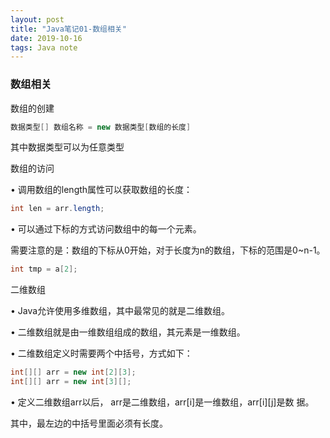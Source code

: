 ```yaml
---  
layout: post  
title: "Java笔记01-数组相关"  
date: 2019-10-16  
tags: Java note  
---  
```


### 数组相关
数组的创建
```java
数据类型[] 数组名称 = new 数据类型[数组的长度]
```
其中数据类型可以为任意类型

数组的访问

• 调用数组的length属性可以获取数组的长度：
```java
int len = arr.length;
```
• 可以通过下标的方式访问数组中的每一个元素。  

需要注意的是：数组的下标从0开始，对于长度为n的数组，下标的范围是0~n-1。
```java
int tmp = a[2];
```

二维数组

• Java允许使用多维数组，其中最常见的就是二维数组。

• 二维数组就是由一维数组组成的数组，其元素是一维数组。

• 二维数组定义时需要两个中括号，方式如下：

```java
int[][] arr = new int[2][3];
int[][] arr = new int[3][];
```
• 定义二维数组arr以后， arr是二维数组，arr[i]是一维数组，arr[i][j]是数
据。

其中，最左边的中括号里面必须有长度。
